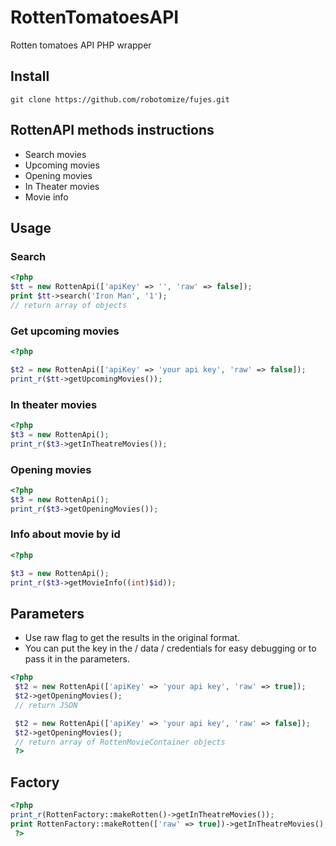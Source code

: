 # RottenTomatoesAPI
Rotten tomatoes API PHP wrapper

## Install

`git clone https://github.com/robotomize/fujes.git`

## RottenAPI methods instructions

* Search movies
* Upcoming movies
* Opening movies
* In Theater movies
* Movie info

## Usage

### Search
```php
<?php
$tt = new RottenApi(['apiKey' => '', 'raw' => false]);
print $tt->search('Iron Man', '1');
// return array of objects
```

### Get upcoming movies
```php
<?php

$t2 = new RottenApi(['apiKey' => 'your api key', 'raw' => false]);
print_r($tt->getUpcomingMovies());
```

### In theater movies

```php
<?php
$t3 = new RottenApi();
print_r($t3->getInTheatreMovies());
```

### Opening movies
```php
<?php
$t3 = new RottenApi();
print_r($t3->getOpeningMovies());
```

### Info about movie by id
```php
<?php

$t3 = new RottenApi();
print_r($t3->getMovieInfo((int)$id));

```

## Parameters

* Use raw flag to get the results in the original format.
* You can put the key in the / data / credentials for easy debugging or to pass it in the parameters.

```php
<?php
 $t2 = new RottenApi(['apiKey' => 'your api key', 'raw' => true]);
 $t2->getOpeningMovies();
 // return JSON

 $t2 = new RottenApi(['apiKey' => 'your api key', 'raw' => false]);
 $t2->getOpeningMovies();
 // return array of RottenMovieContainer objects
 ?>
```

## Factory
```php
<?php
print_r(RottenFactory::makeRotten()->getInTheatreMovies());
print RottenFactory::makeRotten(['raw' => true])->getInTheatreMovies();
 ?>
```
